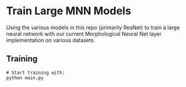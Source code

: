 # Train Large MNN Models

Using the various models in this repo (primarily ResNet) to train a large neural network with our current
Morphological Neural Net layer implementation on various datasets.

## Training
```
# Start training with: 
python main.py
```
